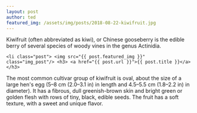 ```yaml
---
layout: post
author: ted
featured_img: /assets/img/posts/2018-08-22-kiwifruit.jpg
---
```

Kiwifruit (often abbreviated as kiwi), or Chinese gooseberry is the edible
berry of several species of woody vines in the genus Actinidia.

`
            <li class="post">
            <img src="{{ post.featured_img }}" class="img_post"/>
            <h3>
                <a href="{{ post.url }}">{{ post.title }}</a>
            </h3>
`

The most common cultivar group of kiwifruit is oval, about the size of a large
hen's egg (5–8 cm (2.0–3.1 in) in length and 4.5–5.5 cm (1.8–2.2 in) in
diameter). It has a fibrous, dull greenish-brown skin and bright green or
golden flesh with rows of tiny, black, edible seeds. The fruit has a soft
texture, with a sweet and unique flavor.